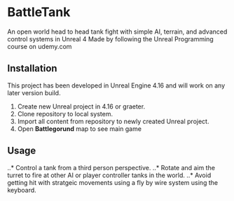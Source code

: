 # BattleTank
An open world head to head tank fight with simple AI, terrain, and advanced control systems in Unreal 4
Made by following the Unreal Programming course on udemy.com

## Installation
This project has been developed in Unreal Engine 4.16 and will work on any later version build.

1. Create new Unreal project in 4.16 or graeter.
2. Clone repository to local system.
3. Import all content from repository to newly created Unreal project.
4. Open **Battlegorund** map to see main game


## Usage

..* Control a tank from a third person perspective. 
..* Rotate and aim the turret to fire at other AI or player controller tanks in the world. 
..* Avoid getting hit with stratgeic movements using a fly by wire system using the keyboard.

